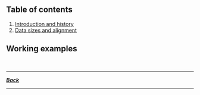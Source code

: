 ## Table of contents

1. [Introduction and history](/tutorial/introduction-and-history.md)
2. [Data sizes and alignment](/tutorial/data.md)

## Working examples

<br/>

---

<p align="left">
  <em>
    <b>
      <a href="/README.md">
        Back
      </a>
    </b>
  </em>
</p>

---
